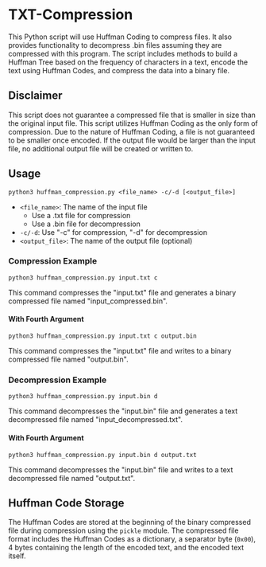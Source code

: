 # TXT-Compression

This Python script will use Huffman Coding to compress files. It also provides functionality to decompress .bin files assuming they are compressed with this program. The script includes methods to build a Huffman Tree based on the frequency of characters in a text, encode the text using Huffman Codes, and compress the data into a binary file.

## Disclaimer

This script does not guarantee a compressed file that is smaller in size than the original input file. This script utilizes Huffman Coding as the only form of compression. Due to the nature of Huffman Coding, a file is not guaranteed to be smaller once encoded. If the output file would be larger than the input file, no additional output file will be created or written to.

## Usage

    python3 huffman_compression.py <file_name> -c/-d [<output_file>]

- `<file_name>`: The name of the input file
  - Use a .txt file for compression
  - Use a .bin file for decompression
- `-c/-d`: Use "-c" for compression, "-d" for decompression
- `<output_file>`: The name of the output file (optional)

### Compression Example

    python3 huffman_compression.py input.txt c

This command compresses the "input.txt" file and generates a binary compressed file named "input_compressed.bin".

#### With Fourth Argument

    python3 huffman_compression.py input.txt c output.bin

This command compresses the "input.txt" file and writes to a binary compressed file named "output.bin".

### Decompression Example

    python3 huffman_compression.py input.bin d

This command decompresses the "input.bin" file and generates a text decompressed file named "input_decompressed.txt".

#### With Fourth Argument

    python3 huffman_compression.py input.bin d output.txt

This command decompresses the "input.bin" file and writes to a text decompressed file named "output.txt".

## Huffman Code Storage

The Huffman Codes are stored at the beginning of the binary compressed file during compression using the `pickle` module. The compressed file format includes the Huffman Codes as a dictionary, a separator byte (`0x00`), 4 bytes containing the length of the encoded text, and the encoded text itself.